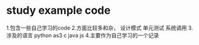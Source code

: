 study example code
=====

1.包含一些自己学习的code 
2.方面比较多和杂，
    设计模式 单元测试 系统调用
3.涉及的语言
    python as3 c java js
4.主要作为自己学习的一个记录
